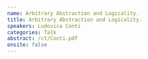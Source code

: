 ```yaml
---
name: Arbitrary Abstraction and Logicality.
title: Arbitrary Abstraction and Logicality.
speakers: Ludovica Conti
categories: Talk
abstract: /ct/Conti.pdf
onsite: false
---
```

